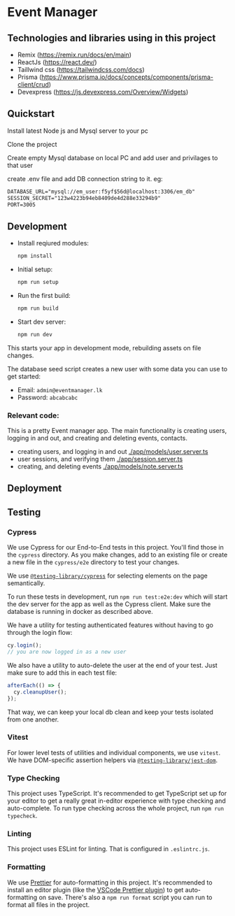 # Event Manager

## Technologies and libraries using in this project

- Remix (https://remix.run/docs/en/main)
- ReactJs (https://react.dev/)
- Taillwind css (https://tailwindcss.com/docs)
- Prisma (https://www.prisma.io/docs/concepts/components/prisma-client/crud)
- Devexpress (https://js.devexpress.com/Overview/Widgets)


## Quickstart

Install latest Node js and Mysql server to your pc

Clone the project

Create empty Mysql database on local PC and add user and privilages to that user

create .env file and add DB connection string to it.
eg: 
```.txt
DATABASE_URL="mysql://em_user:f5yf$56d@localhost:3306/em_db"
SESSION_SECRET="123w4223b94eb8409de4d288e33294b9"
PORT=3005
```

## Development

- Install reqiured modules:

  ```sh
  npm install
  ```

- Initial setup:

  ```sh
  npm run setup
  ```

- Run the first build:

  ```sh
  npm run build
  ```

- Start dev server:

  ```sh
  npm run dev
  ```

This starts your app in development mode, rebuilding assets on file changes.

The database seed script creates a new user with some data you can use to get started:

- Email: `admin@eventmanager.lk`
- Password: `abcabcabc`

### Relevant code:

This is a pretty Event manager app.
The main functionality is creating users, logging in and out, and creating and deleting events, contacts.

- creating users, and logging in and out [./app/models/user.server.ts](./app/models/user.server.ts)
- user sessions, and verifying them [./app/session.server.ts](./app/session.server.ts)
- creating, and deleting events [./app/models/note.server.ts](./app/models/note.server.ts)

## Deployment



## Testing

### Cypress

We use Cypress for our End-to-End tests in this project. You'll find those in the `cypress` directory. As you make changes, add to an existing file or create a new file in the `cypress/e2e` directory to test your changes.

We use [`@testing-library/cypress`](https://testing-library.com/cypress) for selecting elements on the page semantically.

To run these tests in development, run `npm run test:e2e:dev` which will start the dev server for the app as well as the Cypress client. Make sure the database is running in docker as described above.

We have a utility for testing authenticated features without having to go through the login flow:

```ts
cy.login();
// you are now logged in as a new user
```

We also have a utility to auto-delete the user at the end of your test. Just make sure to add this in each test file:

```ts
afterEach(() => {
  cy.cleanupUser();
});
```

That way, we can keep your local db clean and keep your tests isolated from one another.

### Vitest

For lower level tests of utilities and individual components, we use `vitest`. We have DOM-specific assertion helpers via [`@testing-library/jest-dom`](https://testing-library.com/jest-dom).

### Type Checking

This project uses TypeScript. It's recommended to get TypeScript set up for your editor to get a really great in-editor experience with type checking and auto-complete. To run type checking across the whole project, run `npm run typecheck`.

### Linting

This project uses ESLint for linting. That is configured in `.eslintrc.js`.

### Formatting

We use [Prettier](https://prettier.io/) for auto-formatting in this project. It's recommended to install an editor plugin (like the [VSCode Prettier plugin](https://marketplace.visualstudio.com/items?itemName=esbenp.prettier-vscode)) to get auto-formatting on save. There's also a `npm run format` script you can run to format all files in the project.
